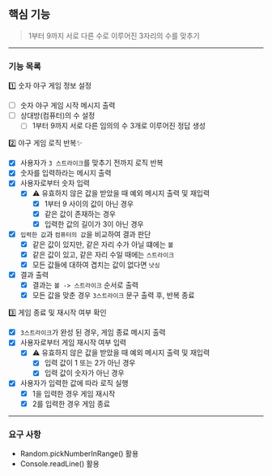 ## 핵심 기능

> 1부터 9까지 서로 다른 수로 이루어진 3자리의 수를 맞추기

---

### 기능 목록

1️⃣ 숫자 야구 게임 정보 설정

-[ ] 숫자 야구 게임 시작 메시지 출력
-[ ] 상대방(컴퓨터)의 수 설정
    -[ ]  1부터 9까지 서로 다른 임의의 수 3개로 이루어진 정답 생성

2️⃣ 야구 게임 로직 반복✨

-[x] 사용자가 `3 스트라이크`를 맞추기 전까지 로직 반복
-[x] 숫자를 입력하라는 메시지 출력
-[x] 사용자로부터 숫자 입력
    -[x] ⚠️ 유효하지 않은 값을 받았을 때 예외 메시지 출력 및 재입력
        -[x] 1부터 9 사이의 값이 아닌 경우
        -[x] 같은 값이 존재하는 경우
        -[x] 입력한 값의 길이가 3이 아닌 경우
-[x] `입력한 값`과 `컴퓨터의 값`을 비교하여 결과 판단
    -[x] 같은 값이 있지만, 같은 자리 수가 아닐 떄에는 `볼`
    -[x] 같은 값이 있고, 같은 자리 수일 때에는 `스트라이크`
    -[x] 모든 값들에 대하여 겹치는 값이 없다면 `낫싱`
-[x] 결과 출력
    -[x] 결과는 `볼 -> 스트라이크` 순서로 출력
    -[x] 모든 값을 맞춘 경우 `3스트라이크` 문구 출력 후, 반복 종료

3️⃣ 게임 종료 및 재시작 여부 확인

-[x] `3스트라이크`가 완성 된 경우, 게임 종료 메시지 출력
-[x] 사용자로부터 게임 재시작 여부 입력
    -[x] ⚠️ 유효하지 않은 값을 받았을 때 예외 메시지 출력 및 재입력
        -[x] 입력 값이 1 또는 2가 아닌 경우
        -[x] 입력 값이 숫자가 아닌 경우
-[x] 사용자가 입력한 값에 따라 로직 실행
    -[x] 1을 입력한 경우 게임 재시작
    -[x] 2를 입력한 경우 게임 종료

---

### 요구 사항

- Random.pickNumberInRange() 활용
- Console.readLine() 활용